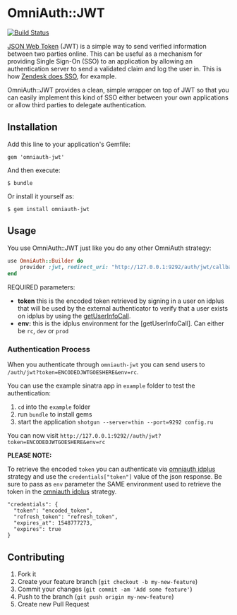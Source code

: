 # OmniAuth::JWT

[![Build Status](https://travis-ci.org/mbleigh/omniauth-jwt.png)](https://travis-ci.org/mbleigh/omniauth-jwt)

[JSON Web Token](http://self-issued.info/docs/draft-ietf-oauth-json-web-token.html) (JWT) is a simple
way to send verified information between two parties online. This can be useful as a mechanism for
providing Single Sign-On (SSO) to an application by allowing an authentication server to send a validated
claim and log the user in. This is how [Zendesk does SSO](https://support.zendesk.com/entries/23675367-Setting-up-single-sign-on-with-JWT-JSON-Web-Token-),
for example.

OmniAuth::JWT provides a clean, simple wrapper on top of JWT so that you can easily implement this kind
of SSO either between your own applications or allow third parties to delegate authentication.

## Installation

Add this line to your application's Gemfile:

    gem 'omniauth-jwt'

And then execute:

    $ bundle

Or install it yourself as:

    $ gem install omniauth-jwt

## Usage

You use OmniAuth::JWT just like you do any other OmniAuth strategy:

```ruby
use OmniAuth::Builder do
	provider :jwt, redirect_uri: "http://127.0.0.1:9292/auth/jwt/callback"
end
```

REQUIRED parameters:

* **token** this is the encoded token retrieved by signing in a user on idplus that will be used by the external authenticator to verify   that a user exists on idplus by using the [getUserInfoCall](https://confluence.cbsels.com/display/ID/Get+UserInfo+Call).
* **env:** this is the idplus environment for the [getUserInfoCall]. Can either be `rc`, `dev` or `prod`

### Authentication Process

When you authenticate through `omniauth-jwt` you can send users to `/auth/jwt?token=ENCODEDJWTGOESHERE&env=rc`.

You can use the example sinatra app in `example` folder to test the
authentication:

1. `cd` into the `example` folder
2. run `bundle` to install gems
3. start the application `shotgun --server=thin --port=9292 config.ru`

You can now visit `http://127.0.0.1:9292//auth/jwt?token=ENCODEDJWTGOESHERE&env=rc`

**PLEASE NOTE:**

To retrieve the encoded `token` you can authenticate
via [omniauth idplus](https://github.com/yortz/omniauth-idplus) strategy
and use the `credentials["token"]` value of the json response. Be sure to pass
as `env` parameter the SAME environment used to retrieve the token in the
[omniauth idplus](https://github.com/yortz/omniauth-idplus) strategy.

```
"credentials": {
  "token": "encoded_token",
  "refresh_token": "refresh_token",
  "expires_at": 1548777273,
  "expires": true
}
```

## Contributing

1. Fork it
2. Create your feature branch (`git checkout -b my-new-feature`)
3. Commit your changes (`git commit -am 'Add some feature'`)
4. Push to the branch (`git push origin my-new-feature`)
5. Create new Pull Request
